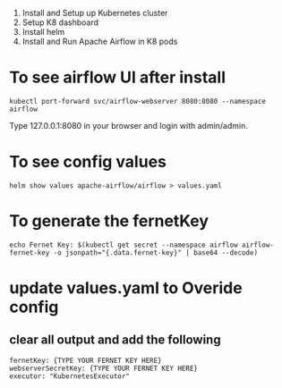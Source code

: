 1. Install and Setup up Kubernetes cluster
2. Setup K8 dashboard
3. Install helm
4. Install and Run Apache Airflow in K8 pods

# To see airflow UI after install
```
kubectl port-forward svc/airflow-webserver 8080:8080 --namespace airflow
```
Type 127.0.0.1:8080 in your browser and login with admin/admin.

# To see config values
```
helm show values apache-airflow/airflow > values.yaml
```

# To generate the fernetKey
```
echo Fernet Key: $(kubectl get secret --namespace airflow airflow-fernet-key -o jsonpath="{.data.fernet-key}" | base64 --decode)

```
# update values.yaml to Overide config
## clear all output and add the following
```
fernetKey: {TYPE YOUR FERNET KEY HERE}
webserverSecretKey: {TYPE YOUR FERNET KEY HERE}
executor: "KubernetesExecutor"
```

